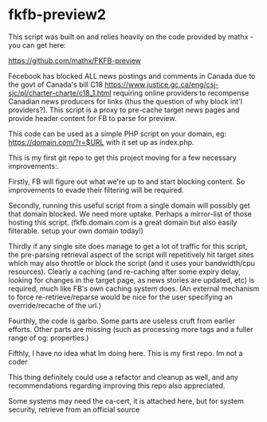 # fkfb-preview2

This script was built on and relies heavily on the code provided by mathx - you can get here:

https://github.com/mathx/FKFB-preview

Fecebook has blocked ALL news postings and comments in Canada due to the govt of Canada's bill C18 https://www.justice.gc.ca/eng/csj-sjc/pl/charter-charte/c18_1.html requiring online providers to recompense Canadian news producers for links (thus the question of why block int'l providers?). This script is a proxy to pre-cache target news pages and provide header content for FB to parse for preview.

This code can be used as a simple PHP script on your domain, eg: https://domain.com/?r=$URL with it set up as index.php.

This is my first git repo to get this project moving for a few necessary improvements:.

Firstly, FB will figure out what we're up to and start blocking content. So improvements to evade their filtering will be required.

Secondly, running this useful script from a single domain will possibly get that domain blocked. We need more uptake. Perhaps a mirror-list of those hosting this script. (fkfb.domain.com is a great domain but also easily filterable. setup your own domain today!)

Thirdly if any single site does manage to get a lot of traffic for this script, the pre-parsing retrieval aspect of the script will repetitively hit target sites which may also throttle or block the script (and it uses your bandwidth/cpu resources). Clearly a caching (and re-caching after some expiry delay, looking for changes in the target page, as news stories are updated, etc) is required, much like FB's own caching system does. (An external mechanism to force re-retrieve/reparse would be nice for the user specifying an override/recache of the url.)

Fourthly, the code is garbo. Some parts are useless cruft from earlier efforts. Other parts are missing (such as processing more tags and a fuller range of og: properties.)

Fifthly, I have no idea what Im doing here. This is my first repo. Im not a coder

This thing definitely could use a refactor and cleanup as well, and any recommendations regarding improving this repo also appreciated.

Some systems may need the ca-cert, it is attached here, but for system security, retrieve from an official source
